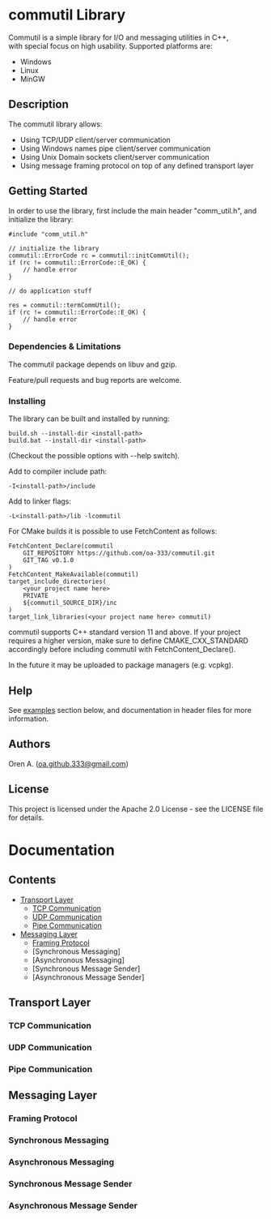# commutil Library

Commutil is a simple library for I/O and messaging utilities in C++,  
with special focus on high usability.
Supported platforms are:

- Windows
- Linux
- MinGW

## Description

The commutil library allows:

- Using TCP/UDP client/server communication
- Using Windows names pipe client/server communication
- Using Unix Domain sockets client/server communication
- Using message framing protocol on top of any defined transport layer

## Getting Started

In order to use the library, first include the main header "comm_util.h", and initialize the library:

    #include "comm_util.h"

    // initialize the library
    commutil::ErrorCode rc = commutil::initCommUtil();
    if (rc != commutil::ErrorCode::E_OK) {
        // handle error
    }

    // do application stuff

    res = commutil::termCommUtil();
    if (rc != commutil::ErrorCode::E_OK) {
        // handle error
    }


### Dependencies & Limitations

The commutil package depends on libuv and gzip.

Feature/pull requests and bug reports are welcome.

### Installing

The library can be built and installed by running:

    build.sh --install-dir <install-path>
    build.bat --install-dir <install-path>

(Checkout the possible options with --help switch).

Add to compiler include path:

    -I<install-path>/include
    
Add to linker flags:

    -L<install-path>/lib -lcommutil

For CMake builds it is possible to use FetchContent as follows:

    FetchContent_Declare(commutil
        GIT_REPOSITORY https://github.com/oa-333/commutil.git
        GIT_TAG v0.1.0
    )
    FetchContent_MakeAvailable(commutil)
    target_include_directories(
        <your project name here>
        PRIVATE
        ${commutil_SOURCE_DIR}/inc
    )
    target_link_libraries(<your project name here> commutil)

commutil supports C++ standard version 11 and above. If your project requires a higher version, make sure to define CMAKE_CXX_STANDARD accordingly before including commutil with FetchContent_Declare().

In the future it may be uploaded to package managers (e.g. vcpkg).

## Help

See [examples](#examples) section below, and documentation in header files for more information.

## Authors

Oren A. (oa.github.333@gmail.com)

## License

This project is licensed under the Apache 2.0 License - see the LICENSE file for details.

# Documentation

## Contents
- [Transport Layer](#transport-layer)
    - [TCP Communication](#tcp-communication)
    - [UDP Communication](#udp-communication)
    - [Pipe Communication](#pipe-communication)
- [Messaging Layer](#messaging-layer)
    - [Framing Protocol](#framing-protocol)
    - [Synchronous Messaging]
    - [Asynchronous Messaging]
    - [Synchronous Message Sender]
    - [Asynchronous Message Sender]

## Transport Layer

### TCP Communication

### UDP Communication

### Pipe Communication

## Messaging Layer

### Framing Protocol

### Synchronous Messaging

### Asynchronous Messaging

### Synchronous Message Sender

### Asynchronous Message Sender